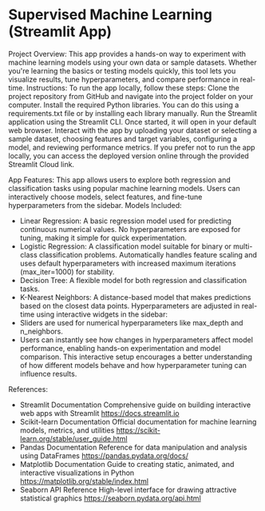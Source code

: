 # Supervised Machine Learning (Streamlit App)
Project Overview: This app provides a hands-on way to experiment with machine learning models using your own data or sample datasets. Whether you're learning the basics or testing models quickly, this tool lets you visualize results, tune hyperparameters, and compare performance in real-time.
Instructions: To run the app locally, follow these steps:
Clone the project repository from GitHub and navigate into the project folder on your computer.
Install the required Python libraries. You can do this using a requirements.txt file or by installing each library manually.
Run the Streamlit application using the Streamlit CLI. 
Once started, it will open in your default web browser.
Interact with the app by uploading your dataset or selecting a sample dataset, choosing features and target variables, configuring a model, and reviewing performance metrics.
If you prefer not to run the app locally, you can access the deployed version online through the provided Streamlit Cloud link.

App Features: This app allows users to explore both regression and classification tasks using popular machine learning models. Users can interactively choose models, select features, and fine-tune hyperparameters from the sidebar. 
Models Included: 
- Linear Regression: A basic regression model used for predicting continuous numerical values. No hyperparameters are exposed for tuning, making it simple for quick experimentation.
- Logistic Regression: A classification model suitable for binary or multi-class classification problems. Automatically handles feature scaling and uses default hyperparameters with increased maximum iterations (max_iter=1000) for stability.
- Decision Tree: A flexible model for both regression and classification tasks.
- K-Nearest Neighbors: A distance-based model that makes predictions based on the closest data points.
Hyperparameters are adjusted in real-time using interactive widgets in the sidebar:
- Sliders are used for numerical hyperparameters like max_depth and n_neighbors.
- Users can instantly see how changes in hyperparameters affect model performance, enabling hands-on experimentation and model comparison. 
This interactive setup encourages a better understanding of how different models behave and how hyperparameter tuning can influence results.

References: 
- Streamlit Documentation
Comprehensive guide on building interactive web apps with Streamlit
https://docs.streamlit.io
- Scikit-learn Documentation
Official documentation for machine learning models, metrics, and utilities
https://scikit-learn.org/stable/user_guide.html
- Pandas Documentation
Reference for data manipulation and analysis using DataFrames
https://pandas.pydata.org/docs/
- Matplotlib Documentation
Guide to creating static, animated, and interactive visualizations in Python
https://matplotlib.org/stable/index.html
- Seaborn API Reference
High-level interface for drawing attractive statistical graphics
https://seaborn.pydata.org/api.html